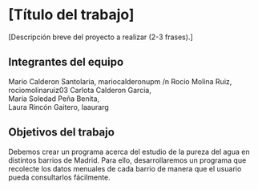# [Título del trabajo]

[Descripción breve del proyecto a realizar (2-3 frases).]

## Integrantes del equipo
Mario Calderon Santolaria, mariocalderonupm /n
Rocio Molina Ruiz, rociomolinaruiz03
Carlota Calderon Garcia,  
Maria Soledad Peña Benita,  
Laura Rincón Gaitero, laaurarg 

## Objetivos del trabajo
Debemos crear un programa acerca del estudio de la pureza del agua en distintos barrios de Madrid. Para ello, desarrollaremos un programa que recolecte los datos menuales de cada barrio de manera que el usuario pueda consultarlos fácilmente. 



